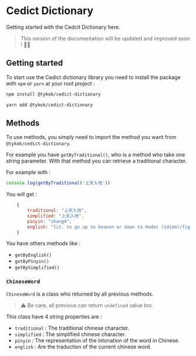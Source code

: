# Cedict Dictionary

Getting started with the Cedcit Dictionary here. 

> This version of the documentation will be updated and improved soon ! 🙌🏽

## Getting started

To start use the Cedict dictionary library you need to install the package with `npm` or `yarn` at your root project :

```bash
npm install @tykok/cedict-dictionary

yarn add @tykok/cedict-dictionary
```

## Methods

To use methods, you simply need to import the method you want from `@tykok/cedict-dictionary`.

For example you have `getByTraditional()`, who is a method who take one string parameter. With that method you can retrieve a traditional character.

For example with :

```typescript
console.log(getByTraditional('上天入地'))
```

You will get :

```js
    { 
        traditional: "上天入地", 
        simplified: "上天入地", 
        pinyin: "shang4", 
        english: "lit. to go up to heaven or down to Hades (idiom)/fig. to go to great lengths/to search heaven and earth/" 
    }
```

You have others methods like :

- `getByEnglish()`
- `getByPinyin()`
- `getBySimplified()`

### `ChineseWord`

`ChineseWord` is a class who returned by all previous methods.

> ⚠️ Be care, all previous can return `undefined` value too.

This class have 4 string properties are :

- `traditional` : The traditional chinese character. 
- `simplified` : The simplified chinese character.
- `pinyin` : The representation of the intonation of the word in Chinese.
- `english` : Are the traduction of the current chinese word.